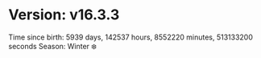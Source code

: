# Version: v16.3.3
Time since birth: 5939 days, 142537 hours, 8552220 minutes, 513133200 seconds
Season: Winter ❄️
